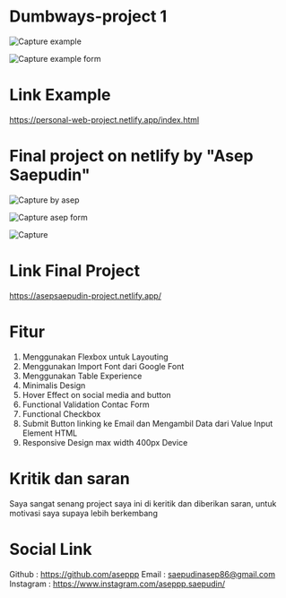 # Dumbways-project 1 
![Capture example](https://user-images.githubusercontent.com/57556512/147844525-56239f07-c990-4d8d-8f2b-f83faa9577c4.PNG)


![Capture example form](https://user-images.githubusercontent.com/57556512/147844539-bd9ab55a-be00-4c17-9e81-772396691b3f.PNG)


# Link Example
https://personal-web-project.netlify.app/index.html




# Final project on netlify by "Asep Saepudin"

![Capture by asep](https://user-images.githubusercontent.com/57556512/147844554-e64c6dba-c4b3-481a-9997-b15ab1d33661.PNG)

![Capture asep form](https://user-images.githubusercontent.com/57556512/147844559-7fe7647b-65a4-4abc-aea3-1f800ece424f.PNG)


![Capture](https://user-images.githubusercontent.com/57556512/148034700-4049cebb-20b2-41c1-9a6c-b84566bb4fb3.PNG)



# Link Final Project
https://asepsaepudin-project.netlify.app/


# Fitur
1. Menggunakan Flexbox untuk Layouting 
2. Menggunakan Import Font dari Google Font 
3. Menggunakan Table Experience
4. Minimalis Design 
5. Hover Effect on social media and button
6. Functional Validation Contac Form
7. Functional Checkbox
8. Submit Button linking ke Email dan Mengambil Data dari Value Input Element HTML
9. Responsive Design max width 400px Device


# Kritik dan saran 
Saya sangat senang project saya ini di keritik dan diberikan saran, untuk motivasi saya supaya lebih berkembang


# Social Link
Github : https://github.com/aseppp
Email : saepudinasep86@gmail.com
Instagram : https://www.instagram.com/aseppp.saepudin/
